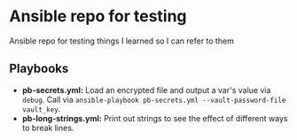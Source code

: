 # Ansible repo for testing
Ansible repo for testing things I learned so I can refer to them

## Playbooks
- **pb-secrets.yml:** Load an encrypted file and output a var's value via `debug`. Call via `ansible-playbook pb-secrets.yml --vault-password-file vault_key`.
- **pb-long-strings.yml:** Print out strings to see the effect of different ways to break lines.
